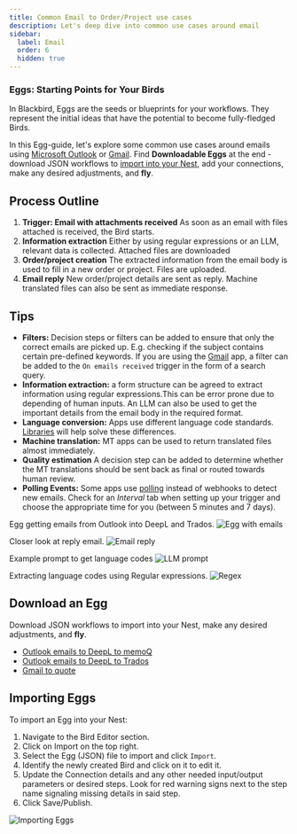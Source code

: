 ```yaml
---
title: Common Email to Order/Project use cases
description: Let's deep dive into common use cases around email
sidebar:
  label: Email
  order: 6
  hidden: true
---
```


### Eggs: Starting Points for Your Birds

In Blackbird, Eggs are the seeds or blueprints for your workflows. They represent the initial ideas that have the potential to become fully-fledged Birds.

In this Egg-guide, let's explore some common use cases around emails using [Microsoft Outlook](https://docs.blackbird.io/apps/microsoft-365-email-outlook/) or [Gmail](https://docs.blackbird.io/apps/gmail/). Find **Downloadable Eggs** at the end - download JSON workflows to [import into your Nest](https://docs.blackbird.io/eggs/emails/#importing-eggs), add your connections, make any desired adjustments, and **fly**.

## Process Outline

1. **Trigger: Email with attachments received**
As soon as an email with files attached is received, the Bird starts. 
2. **Information extraction**
Either by using regular expressions or an LLM, relevant data is collected. Attached files are downloaded
3. **Order/project creation**
The extracted information from the email body is used to fill in a new order or project. Files are uploaded.
4. **Email reply**
New order/project details are sent as reply. Machine translated files can also be sent as immediate response.

## Tips

- **Filters:** Decision steps or filters can be added to ensure that only the correct emails are picked up. E.g. checking if the subject contains certain pre-defined keywords. If you are using the [Gmail](https://docs.blackbird.io/apps/gmail/) app, a filter can be added to the `On emails received` trigger in the form of a search query.  
- **Information extraction:** a form structure can be agreed to extract information using regular expressions.This can be error prone due to depending of human inputs. An LLM can also be used to get the important details from the email body in the required format. 
- **Language conversion:** Apps use different language code standards. [Libraries](https://docs.blackbird.io/concepts/libraries/) will help solve these differences.
- **Machine translation:** MT apps can be used to return translated files almost immediately.
- **Quality estimation** A decision step can be added to determine whether the MT translations should be sent back as final or routed towards human review.
- **Polling Events:** Some apps use [polling](https://docs.blackbird.io/concepts/triggers/#polling) instead of webhooks to detect new emails. Check for an _Interval_ tab when setting up your trigger and choose the appropriate time for you (between 5 minutes and 7 days).

Egg getting emails from Outlook into DeepL and Trados.
![Egg with emails](~/assets/docs/eggs/Egg6_Outlook_DeepL_Trados.png)

Closer look at reply email.
![Email reply](~/assets/docs/eggs/Egg6_InstantReply.png)

Example prompt to get language codes
![LLM prompt](~/assets/docs/eggs/Egg6_GetLanguageExample.png)

Extracting language codes using Regular expressions.
![Regex](~/assets/docs/eggs/Egg6_ExtractLanguagesRegex.png)

## Download an Egg

Download JSON workflows to import into your Nest, make any desired adjustments, and **fly**.

- <a href="https://docs.blackbird.io/downloads/Outlook_MT_memoQ.json" download>Outlook emails to DeepL to memoQ</a>
- <a href="https://docs.blackbird.io//downloads/Outlook_MT_Trados.json" download>Outlook emails to DeepL to Trados</a>
- <a href="https://docs.blackbird.io//downloads/Gmail_to_quote.json" download>Gmail to quote</a>

## Importing Eggs

To import an Egg into your Nest:

1. Navigate to the Bird Editor section.
2. Click on Import on the top right.
3. Select the Egg (JSON) file to import and click `Import`.
4. Identify the newly created Bird and click on it to edit it.
5. Update the Connection details and any other needed input/output parameters or desired steps. Look for red warning signs next to the step name signaling missing details in said step.
6. Click Save/Publish.

![Importing Eggs](~/assets/docs/eggs/ImportEggs.gif)
